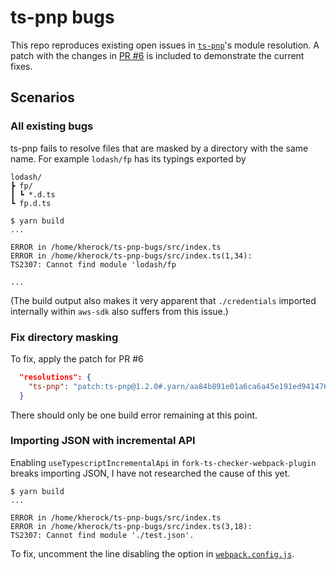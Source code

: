 # ts-pnp bugs

This repo reproduces existing open issues in
[`ts-pnp`](https://github.com/arcanis/ts-pnp)'s module resolution. A patch with
the changes in [PR #6](https://github.com/arcanis/ts-pnp/pull/6) is included to
demonstrate the current fixes.

## Scenarios

### All existing bugs

ts-pnp fails to resolve files that are masked by a directory with the same name.
For example `lodash/fp` has its typings exported by

```
lodash/
┣ fp/
┃ ┗ *.d.ts
┗ fp.d.ts
```

```console
$ yarn build
...

ERROR in /home/kherock/ts-pnp-bugs/src/index.ts
ERROR in /home/kherock/ts-pnp-bugs/src/index.ts(1,34):
TS2307: Cannot find module 'lodash/fp

...
```

(The build output also makes it very apparent that `./credentials` imported
internally within `aws-sdk` also suffers from this issue.)

### Fix directory masking

To fix, apply the patch for PR #6

```json
  "resolutions": {
    "ts-pnp": "patch:ts-pnp@1.2.0#.yarn/aa84b891e01a6ca6a45e191ed94147699ef827f9.patch"
  }
```

There should only be one build error remaining at this point.

### Importing JSON with incremental API

Enabling `useTypescriptIncrementalApi` in `fork-ts-checker-webpack-plugin`
breaks importing JSON, I have not researched the cause of this yet.

```console
$ yarn build
...

ERROR in /home/kherock/ts-pnp-bugs/src/index.ts
ERROR in /home/kherock/ts-pnp-bugs/src/index.ts(3,18):
TS2307: Cannot find module './test.json'.
```

To fix, uncomment the line disabling the option in
[`webpack.config.js`](webpack.config.js).
